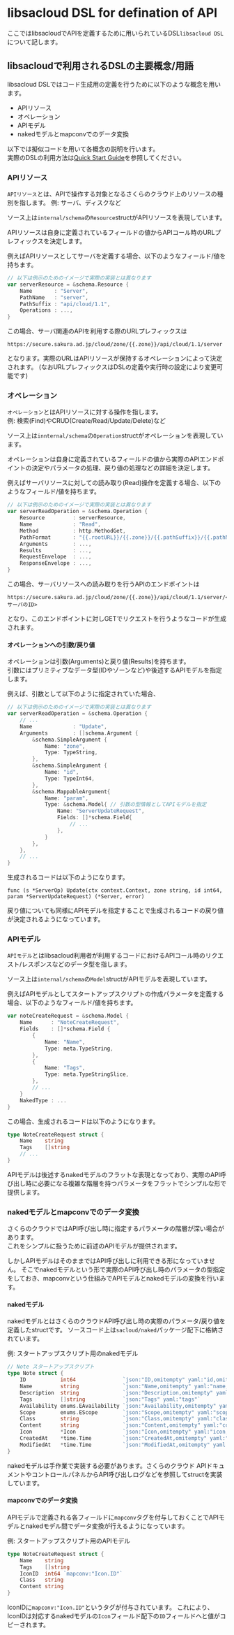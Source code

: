 # libsacloud DSL for defination of API

ここではlibsacloudでAPIを定義するために用いられているDSL`libsacloud DSL`について記します。

## libsacloudで利用されるDSLの主要概念/用語

libsacloud DSLではコード生成用の定義を行うために以下のような概念を用います。

- APIリソース
- オペレーション
- APIモデル
- nakedモデルとmapconvでのデータ変換

以下では擬似コードを用いて各概念の説明を行います。  
実際のDSLの利用方法は[Quick Start Guide](quick_start.md)を参照してください。

### APIリソース

`APIリソース`とは、APIで操作する対象となるさくらのクラウド上のリソースの種別を指します。
例: サーバ、ディスクなど

ソース上は`internal/schema`の`Resource`structがAPIリソースを表現しています。

APIリソースは自身に定義されているフィールドの値からAPIコール時のURLプレフィックスを決定します。

例えばAPIリソースとしてサーバを定義する場合、以下のようなフィールド/値を持ちます。

```go
// 以下は例示のためのイメージで実際の実装とは異なります
var serverResource = &schema.Resource {
	Name       : "Server",
	PathName   : "server",
	PathSuffix : "api/cloud/1.1",
	Operations : ...,
}
```

この場合、サーバ関連のAPIを利用する際のURLプレフィックスは

    https://secure.sakura.ad.jp/cloud/zone/{{.zone}}/api/cloud/1.1/server

となります。実際のURLはAPIリソースが保持するオペレーションによって決定されます。
(なおURLプレフィックスはDSLの定義や実行時の設定により変更可能です)

### オペレーション

`オペレーション`とはAPIリソースに対する操作を指します。  
例: 検索(Find)やCRUD(Create/Read/Update/Delete)など

ソース上は`innternal/schema`の`Operation`structがオペレーションを表現しています。

オペレーションは自身に定義されているフィールドの値から実際のAPIエンドポイントの決定やパラメータの処理、戻り値の処理などの詳細を決定します。  

例えばサーバリソースに対しての読み取り(Read)操作を定義する場合、以下のようなフィールド/値を持ちます。

```go
// 以下は例示のためのイメージで実際の実装とは異なります
var serverReadOperation = &schema.Operation {
	Resource         : serverResource, 
	Name             : "Read",
	Method           : http.MethodGet,
	PathFormat       : "{{.rootURL}}/{{.zone}}/{{.pathSuffix}}/{{.pathName}}/{{.id}}",
	Arguments        : ...,
	Results          : ...,
	RequestEnvelope  : ...,
	ResponseEnvelope : ...,
}
```

この場合、サーバリソースへの読み取りを行うAPIのエンドポイントは

    https://secure.sakura.ad.jp/cloud/zone/{{.zone}}/api/cloud/1.1/server/<サーバのID>

となり、このエンドポイントに対しGETでリクエストを行うようなコードが生成されます。  

#### オペレーションへの引数/戻り値

オペレーションは引数(Arguments)と戻り値(Results)を持ちます。  
引数にはプリミティブなデータ型(IDやゾーンなど)や後述するAPIモデルを指定します。

例えば、引数として以下のように指定されていた場合、

```go
// 以下は例示のためのイメージで実際の実装とは異なります
var serverReadOperation = &schema.Operation {
    // ...
	Name             : "Update",
	Arguments        : []schema.Argument {
	    &schema.SimpleArgument {
	        Name: "zone",
	        Type: TypeString,
	    },
	    &schema.SimpleArgument {
	        Name: "id",
	        Type: TypeInt64,
	    },
	    &schema.MappableArgument{
	        Name: "param",
	        Type: &schema.Model{ // 引数の型情報としてAPIモデルを指定
	            Name: "ServerUpdateRequest",
	            Fields: []*schema.Field{
	                // ...
	            },
	        }
	    },
	},
	// ...
}
```

生成されるコードは以下のようになります。

    func (s *ServerOp) Update(ctx context.Context, zone string, id int64, param *ServerUpdateRequest) (*Server, error)

戻り値についても同様にAPIモデルを指定することで生成されるコードの戻り値が決定されるようになっています。

### APIモデル

`APIモデル`とはlibsacloud利用者が利用するコードにおけるAPIコール時のリクエスト/レスポンスなどのデータ型を指します。  

ソース上は`internal/schema`の`Model`structがAPIモデルを表現しています。

例えばAPIモデルとしてスタートアップスクリプトの作成パラメータを定義する場合、以下のようなフィールド/値を持ちます。

```go
var noteCreateRequest = &schema.Model {
	Name      : "NoteCreateRequest",
	Fields    : []*schema.Field {
        {
            Name: "Name",
       		Type: meta.TypeString,
        },
        {
            Name: "Tags",
       		Type: meta.TypeStringSlice,
        },
        // ...
	}
	NakedType : ...
}
``` 

この場合、生成されるコードは以下のようになります。

```go
type NoteCreateRequest struct {
	Name    string 
	Tags    []string
	// ...
}
```

APIモデルは後述するnakedモデルのフラットな表現となっており、実際のAPI呼び出し時に必要になる複雑な階層を持つパラメータをフラットでシンプルな形で提供します。

### nakedモデルとmapconvでのデータ変換

さくらのクラウドではAPI呼び出し時に指定するパラメータの階層が深い場合があります。  
これをシンプルに扱うために前述のAPIモデルが提供されます。  

しかしAPIモデルはそのままではAPI呼び出しに利用できる形になっていません。
そこでnakedモデルという形で実際のAPI呼び出し時のパラメータの型指定をしておき、mapconvという仕組みでAPIモデルとnakedモデルの変換を行います。

#### nakedモデル

nakedモデルとはさくらのクラウドAPI呼び出し時の実際のパラメータ/戻り値を定義したstructです。
ソースコード上は`sacloud/naked`パッケージ配下に格納されています。

例: スタートアップスクリプト用のnakedモデル

```go
// Note スタートアップスクリプト
type Note struct {
	ID           int64               `json:"ID,omitempty" yaml:"id,omitempty" structs:",omitempty"`
	Name         string              `json:"Name,omitempty" yaml:"name,omitempty" structs:",omitempty"`
	Description  string              `json:"Description,omitempty" yaml:"description,omitempty" structs:",omitempty"`
	Tags         []string            `json:"Tags" yaml:"tags"`
	Availability enums.EAvailability `json:"Availability,omitempty" yaml:"availability,omitempty" structs:",omitempty"`
	Scope        enums.EScope        `json:"Scope,omitempty" yaml:"scope,omitempty" structs:",omitempty"`
	Class        string              `json:"Class,omitempty" yaml:"class,omitempty" structs:",omitempty"`
	Content      string              `json:"Content,omitempty" yaml:"content,omitempty" structs:",omitempty"`
	Icon         *Icon               `json:"Icon,omitempty" yaml:"icon,omitempty" structs:",omitempty"`
	CreatedAt    *time.Time          `json:"CreatedAt,omitempty" yaml:"created_at,omitempty" structs:",omitempty"`
	ModifiedAt   *time.Time          `json:"ModifiedAt,omitempty" yaml:"modified_at,omitempty" structs:",omitempty"`
}
```

nakedモデルは手作業で実装する必要があります。さくらのクラウド APIドキュメントやコントロールパネルからAPI呼び出しログなどを参照してstructを実装しています。

#### mapconvでのデータ変換

APIモデルで定義される各フィールドに`mapconv`タグを付与しておくことでAPIモデルとnakedモデル間でデータ変換が行えるようになっています。

例: スタートアップスクリプト用のAPIモデル

```go
type NoteCreateRequest struct {
	Name    string 
	Tags    []string
	IconID  int64 `mapconv:"Icon.ID"`
	Class   string
	Content string
}
```

IconIDに`mapconv:"Icon.ID"`というタグが付与されています。
これにより、IconIDは対応するnakedモデルの`Icon`フィールド配下の`ID`フィールドへと値がコピーされます。

